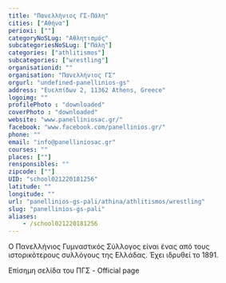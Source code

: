 ```yaml
---
title: "Πανελλήνιος ΓΣ-Πάλη"
cities: ["Αθήνα"]
perioxi: [""]
categoryNoSLug: "Αθλητισμός"
subcategoriesNoSLug: ["Πάλη"]
categories: ["athlitismos"]
subcategories: ["wrestling"]
organisationid: ""
organisation: "Πανελλήνιος ΓΣ"
orgurl: "undefined-panellinios-gs"
address: "Ευελπίδων 2, 11362 Athens, Greece"
logoimg: ""
profilePhoto : "downloaded"
coverPhoto : "downloaded"
website: "www.panelliniosac.gr/"
facebook: "www.facebook.com/panellinios.gr/"
phone: ""
email: "info@panelliniosac.gr"
courses: ""
places: [""]
rensponsibles: ""
zipcode: [""]
UID: "school021220181256"
latitude: ""
longitude: ""
url: "panellinios-gs-pali/athina/athlitismos/wrestling"
slug: "panellinios-gs-pali"
aliases:
    - /school021220181256
---
```



Ο Πανελλήνιος Γυμναστικός Σύλλογος είναι ένας από τους ιστορικότερους συλλόγους της Ελλάδας. Έχει ιδρυθεί το 1891.

Επίσημη σελίδα του ΠΓΣ - Official page